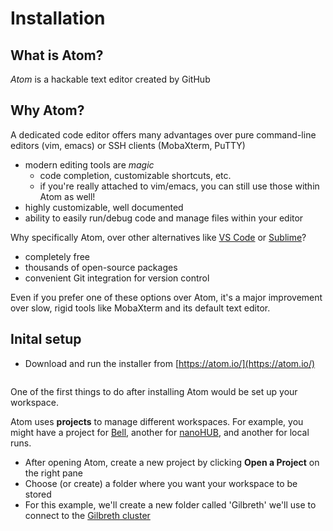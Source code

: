 # Installation

## What is Atom?
*Atom* is a hackable text editor created by GitHub

## Why Atom?
A dedicated code editor offers many advantages over pure command-line editors (vim, emacs) or SSH clients (MobaXterm, PuTTY)
- modern editing tools are *magic*
  - code completion, customizable shortcuts, etc.
  - if you're really attached to vim/emacs, you can still use those within Atom as well!
- highly customizable, well documented
- ability to easily run/debug code and manage files within your editor

Why specifically Atom, over other alternatives like [VS Code](https://code.visualstudio.com/) or [Sublime](https://www.sublimetext.com/)?
- completely free
- thousands of open-source packages
- convenient Git integration for version control

Even if you prefer one of these options over Atom, it's a major improvement over slow, rigid tools like MobaXterm and its default text editor.

## Inital setup

- Download and run the installer from [https://atom.io/](https://atom.io/)

```{note} This tutorial is done on Windows using Atom 1.60.0. OS X/Linux or different Atom versions may differ slightly
```

One of the first things to do after installing Atom would be set up your workspace.

Atom uses **projects** to manage different workspaces. For example, you might have a project for [Bell](https://www.rcac.purdue.edu/compute/bell), another for [nanoHUB](https://nanohub.org/), and another for local runs.

- After opening Atom, create a new project by clicking **Open a Project** on the right pane
- Choose (or create) a folder where you want your workspace to be stored
- For this example, we'll create a new folder called 'Gilbreth' we'll use to connect to the [Gilbreth cluster](https://www.rcac.purdue.edu/compute/gilbreth)

